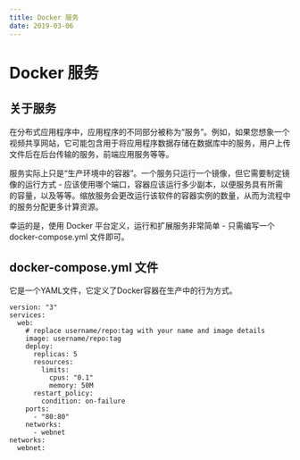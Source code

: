 ```yaml
---
title: Docker 服务
date: 2019-03-06
---
```


# Docker 服务

## 关于服务

在分布式应用程序中，应用程序的不同部分被称为“服务”。例如，如果您想象一个视频共享网站，它可能包含用于将应用程序数据存储在数据库中的服务，用户上传文件后在后台传输的服务，前端应用服务等等。

服务实际上只是“生产环境中的容器”。一个服务只运行一个镜像，但它需要制定镜像的运行方式 - 应该使用哪个端口，容器应该运行多少副本，以便服务具有所需的容量，以及等等。缩放服务会更改运行该软件的容器实例的数量，从而为流程中的服务分配更多计算资源。

幸运的是，使用 Docker 平台定义，运行和扩展服务非常简单 - 只需编写一个 docker-compose.yml 文件即可。

## docker-compose.yml 文件

它是一个YAML文件，它定义了Docker容器在生产中的行为方式。


```
version: "3"
services:
  web:
    # replace username/repo:tag with your name and image details
    image: username/repo:tag
    deploy:
      replicas: 5
      resources:
        limits:
          cpus: "0.1"
          memory: 50M
      restart_policy:
        condition: on-failure
    ports:
      - "80:80"
    networks:
      - webnet
networks:
  webnet:
```
